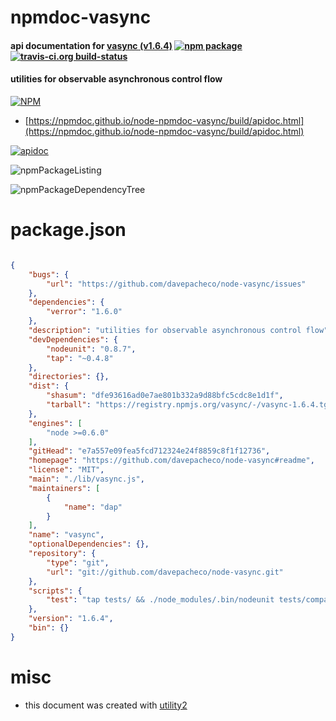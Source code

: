 # npmdoc-vasync

#### api documentation for  [vasync (v1.6.4)](https://github.com/davepacheco/node-vasync#readme)  [![npm package](https://img.shields.io/npm/v/npmdoc-vasync.svg?style=flat-square)](https://www.npmjs.org/package/npmdoc-vasync) [![travis-ci.org build-status](https://api.travis-ci.org/npmdoc/node-npmdoc-vasync.svg)](https://travis-ci.org/npmdoc/node-npmdoc-vasync)

#### utilities for observable asynchronous control flow

[![NPM](https://nodei.co/npm/vasync.png?downloads=true&downloadRank=true&stars=true)](https://www.npmjs.com/package/vasync)

- [https://npmdoc.github.io/node-npmdoc-vasync/build/apidoc.html](https://npmdoc.github.io/node-npmdoc-vasync/build/apidoc.html)

[![apidoc](https://npmdoc.github.io/node-npmdoc-vasync/build/screenCapture.buildCi.browser.%252Ftmp%252Fbuild%252Fapidoc.html.png)](https://npmdoc.github.io/node-npmdoc-vasync/build/apidoc.html)

![npmPackageListing](https://npmdoc.github.io/node-npmdoc-vasync/build/screenCapture.npmPackageListing.svg)

![npmPackageDependencyTree](https://npmdoc.github.io/node-npmdoc-vasync/build/screenCapture.npmPackageDependencyTree.svg)



# package.json

```json

{
    "bugs": {
        "url": "https://github.com/davepacheco/node-vasync/issues"
    },
    "dependencies": {
        "verror": "1.6.0"
    },
    "description": "utilities for observable asynchronous control flow",
    "devDependencies": {
        "nodeunit": "0.8.7",
        "tap": "~0.4.8"
    },
    "directories": {},
    "dist": {
        "shasum": "dfe93616ad0e7ae801b332a9d88bfc5cdc8e1d1f",
        "tarball": "https://registry.npmjs.org/vasync/-/vasync-1.6.4.tgz"
    },
    "engines": [
        "node >=0.6.0"
    ],
    "gitHead": "e7a557e09fea5fcd712324e24f8859c8f1f12736",
    "homepage": "https://github.com/davepacheco/node-vasync#readme",
    "license": "MIT",
    "main": "./lib/vasync.js",
    "maintainers": [
        {
            "name": "dap"
        }
    ],
    "name": "vasync",
    "optionalDependencies": {},
    "repository": {
        "type": "git",
        "url": "git://github.com/davepacheco/node-vasync.git"
    },
    "scripts": {
        "test": "tap tests/ && ./node_modules/.bin/nodeunit tests/compat.js"
    },
    "version": "1.6.4",
    "bin": {}
}
```



# misc
- this document was created with [utility2](https://github.com/kaizhu256/node-utility2)
